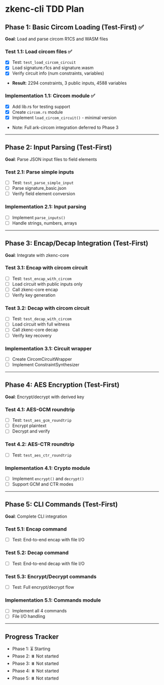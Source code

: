 # zkenc-cli TDD Plan

## Phase 1: Basic Circom Loading (Test-First) ✅

**Goal**: Load and parse circom R1CS and WASM files

### Test 1.1: Load circom files ✅

- [x] Test: `test_load_circom_circuit`
- [x] Load signature.r1cs and signature.wasm
- [x] Verify circuit info (num constraints, variables)
- **Result**: 2294 constraints, 3 public inputs, 4588 variables

### Implementation 1.1: Circom module ✅

- [x] Add lib.rs for testing support
- [x] Create `circom.rs` module
- [x] Implement `load_circom_circuit()` - minimal version
- Note: Full ark-circom integration deferred to Phase 3

---

## Phase 2: Input Parsing (Test-First)

**Goal**: Parse JSON input files to field elements

### Test 2.1: Parse simple inputs

- [ ] Test: `test_parse_simple_input`
- [ ] Parse signature_basic.json
- [ ] Verify field element conversion

### Implementation 2.1: Input parsing

- [ ] Implement `parse_inputs()`
- [ ] Handle strings, numbers, arrays

---

## Phase 3: Encap/Decap Integration (Test-First)

**Goal**: Integrate with zkenc-core

### Test 3.1: Encap with circom circuit

- [ ] Test: `test_encap_with_circom`
- [ ] Load circuit with public inputs only
- [ ] Call zkenc-core encap
- [ ] Verify key generation

### Test 3.2: Decap with circom circuit

- [ ] Test: `test_decap_with_circom`
- [ ] Load circuit with full witness
- [ ] Call zkenc-core decap
- [ ] Verify key recovery

### Implementation 3.1: Circuit wrapper

- [ ] Create CircomCircuitWrapper
- [ ] Implement ConstraintSynthesizer

---

## Phase 4: AES Encryption (Test-First)

**Goal**: Encrypt/decrypt with derived key

### Test 4.1: AES-GCM roundtrip

- [ ] Test: `test_aes_gcm_roundtrip`
- [ ] Encrypt plaintext
- [ ] Decrypt and verify

### Test 4.2: AES-CTR roundtrip

- [ ] Test: `test_aes_ctr_roundtrip`

### Implementation 4.1: Crypto module

- [ ] Implement `encrypt()` and `decrypt()`
- [ ] Support GCM and CTR modes

---

## Phase 5: CLI Commands (Test-First)

**Goal**: Complete CLI integration

### Test 5.1: Encap command

- [ ] Test: End-to-end encap with file I/O

### Test 5.2: Decap command

- [ ] Test: End-to-end decap with file I/O

### Test 5.3: Encrypt/Decrypt commands

- [ ] Test: Full encrypt/decrypt flow

### Implementation 5.1: Commands module

- [ ] Implement all 4 commands
- [ ] File I/O handling

---

## Progress Tracker

- Phase 1: ⏳ Starting
- Phase 2: ⏸️ Not started
- Phase 3: ⏸️ Not started
- Phase 4: ⏸️ Not started
- Phase 5: ⏸️ Not started
